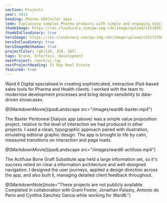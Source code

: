 ```yaml
---
section: Projects
year: 2014
heading: Pharma eDetailer apps
lede: Explaining complex Pharma products with simple and engaging digital stories.
thumbImage: https://res.cloudinary.com/pw-img-cdn/image/upload/v1516953095/okok/thumb-actifuse.jpg
thumbInCloudinary: true
heroImage: https://res.cloudinary.com/pw-img-cdn/image/upload/v1517279800/okok/pharmaceutical-edetailers-hero-1.png
heroInCloudinary: true
heroImageNoShadow: true
projectColor: rgb(126, 158, 185)
tags: Brand, Interface, Development
nextProject: /work/vj-ray
nextProjectHeading: VJ Ray Real Estate
featured: true
---
```


Ward 6 Digital specialised in creating sophisticated, interactive iPad-based sales tools for Pharma and Health clients. I worked with the team to modernise development processes and bring design sensibility to data-driven showcases.

@[MarkdownMovie](ipadLandscape src="/images/ward6-baxter.mp4")

The Baxter Peritoneal Dialysis app (above) was a simple value proposition project, relative to the level of interaction we had produced in other projects. I used a clean, typographic approach paired with illustration, emulating editorial graphic design. The app is brought to life by calm, measured transitions on interaction and page loads.

@[MarkdownMovie](ipadLandscape src="/images/ward6-actifuse.mp4")

The Actifuse Bone Graft Substitute app held a large information set, so it's success relied on clear a information architecture and well-designed navigation. I designed the user journeys, applied a design direction across the app, and also built it, managing detailed client feedback throughout.

@[MarkdownNote](note="These projects are not publicly available. Completed in collaboration with Grant Foster, Jonathan Palasty, Antonio de Perio and Cynthia Sánchez García while working for Ward6.")
